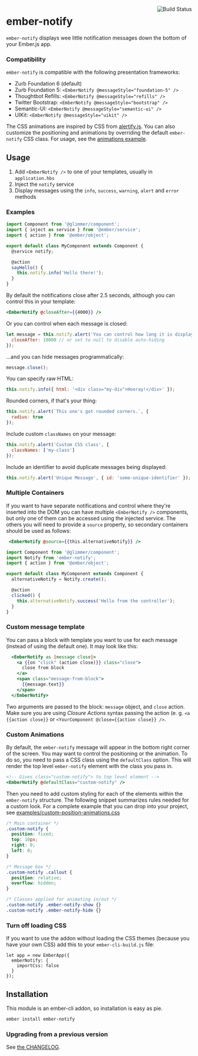 [<img align="right" alt="Build Status" src="https://travis-ci.org/adopted-ember-addons/ember-notify.svg">](https://travis-ci.org/adopted-ember-addons/ember-notify)

# ember-notify

`ember-notify` displays wee little notification messages down the bottom of your Ember.js app.

### Compatibility

`ember-notify` is compatible with the following presentation frameworks:

- Zurb Foundation 6 (default)
- Zurb Foundation 5: `<EmberNotify @messageStyle="foundation-5" />`
- Thoughtbot Refills: `<EmberNotify @messageStyle="refills" />`
- Twitter Bootstrap: `<EmberNotify @messageStyle="bootstrap" />`
- Semantic-UI: `<EmberNotify @messageStyle="semantic-ui" />`
- UIKit: `<EmberNotify @messageStyle="uikit" />`

The CSS animations are inspired by CSS from [alertify.js](http://fabien-d.github.io/alertify.js/). You can also customize the positioning and animations by overriding the default `ember-notify` CSS class. For usage, see the [animations example](#custom-animations).

## Usage

1. Add `<EmberNotify />` to one of your templates, usually in `application.hbs`
2. Inject the `notify` service
3. Display messages using the `info`, `success`, `warning`, `alert` and `error` methods

### Examples

```js
import Component from '@glimmer/component';
import { inject as service } from '@ember/service';
import { action } from '@ember/object';

export default class MyComponent extends Component {
  @service notify;

  @action
  sayHello() {
    this.notify.info('Hello there!');
  }
}
```

By default the notifications close after 2.5 seconds, although you can control this in your template:

```handlebars
<EmberNotify @closeAfter={{4000}} />
```

Or you can control when each message is closed:

```js
let message = this.notify.alert('You can control how long it is displayed', {
  closeAfter: 10000 // or set to null to disable auto-hiding
});
```

...and you can hide messages programmatically:

```js
message.close();
```

You can specify raw HTML:

```js
this.notify.info({ html: '<div class="my-div">Hooray!</div>' });
```

Rounded corners, if that's your thing:

```js
this.notify.alert(`This one's got rounded corners.`, {
  radius: true
});
```

Include custom `classNames` on your message:

```js
this.notify.alert('Custom CSS class', {
  classNames: ['my-class']
});
```

Include an identifier to avoid duplicate messages being displayed:

```js
this.notify.alert('Unique Message', { id: 'some-unique-identifier' });
```

### Multiple Containers

If you want to have separate notifications and control where they're inserted into the DOM you can have multiple `<EmberNotify />` components, but only one of them can be accessed using the injected service.
The others you will need to provide a `source` property, so secondary containers should be used as follows:

```hbs
 <EmberNotify @source={{this.alternativeNotify}} />
```

```js
import Component from '@glimmer/component';
import Notify from 'ember-notify';
import { action } from '@ember/object';

export default class MyComponent extends Component {
  alternativeNotify = Notify.create();

  @action
  clicked() {
    this.alternativeNotify.success('Hello from the controller');
  }
}
```

### Custom message template
You can pass a block with template you want to use for each message (instead of using the default one). It may look like this:
```hbs
  <EmberNotify as |message close|>
    <a {{on "click" (action close)}} class="close">
      close from block
    </a>
    <span class="message-from-block">
      {{message.text}}
    </span>
  </EmberNotify>
```

Two arguments are passed to the block: `message` object, and `close` action. Make sure
you are using *Closure Actions* syntax passing the action (e. g. `<a {{action close}}` or
`<YourComponent @close={{action close}} />`.

### Custom Animations

By default, the `ember-notify` message will appear in the bottom right corner of the screen. You may want to control the positioning or the animation. To do so, you need to pass a CSS class using the `defaultClass` option. This will render the top level `ember-notify` element with the class you pass in.

```hbs
<!-- Gives class="custom-notify"> to top level element -->
<EmberNotify @defaultClass="custom-notify" />
```

Then you need to add custom styling for each of the elements within the `ember-notify` structure.
The following snippet summarizes rules needed for a custom look. For a complete example that you can drop into your project, see [examples/custom-position-animations.css](examples/custom-position-animations.css)

```css
/* Main container */
.custom-notify {
  position: fixed;
  top: 10px;
  right: 0;
  left: 0;
}

/* Message box */
.custom-notify .callout {
  position: relative;
  overflow: hidden;
}

/* Classes applied for animating in/out */
.custom-notify .ember-notify-show {}
.custom-notify .ember-notify-hide {}
```

### Turn off loading CSS

If you want to use the addon without loading the CSS themes (because you have your own CSS) add this to
your `ember-cli-build.js` file:

```
let app = new EmberApp({
  emberNotify: {
    importCss: false
  }
});
```

## Installation

This module is an ember-cli addon, so installation is easy as pie.

```sh
ember install ember-notify
```

### Upgrading from a previous version

See [the CHANGELOG](https://github.com/adopted-ember-addons/ember-notify/blob/master/CHANGELOG.md).
